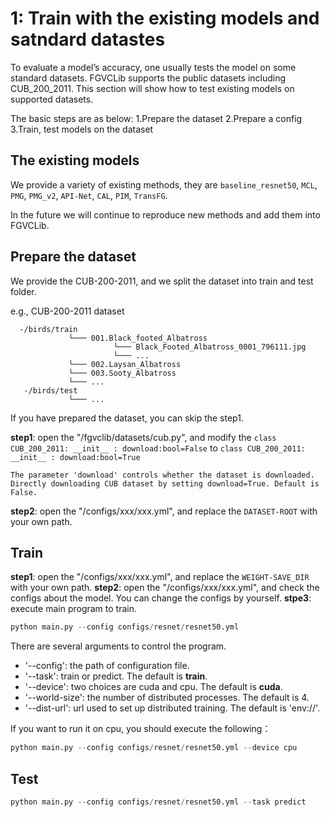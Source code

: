# 1: Train with the existing models and satndard datastes

To evaluate a model’s accuracy, one usually tests the model on some standard datasets. FGVCLib supports the public datasets including CUB_200_2011. This section will show how to test existing models on supported datasets.

The basic steps are as below:
    1.Prepare the dataset
    2.Prepare a config
    3.Train, test models on the dataset

## The existing models

We provide a variety of existing methods, they are `baseline_resnet50`, `MCL`, `PMG`, `PMG_v2`, `API-Net`, `CAL`, `PIM`, `TransFG`.

In the future we will continue to reproduce new methods and add them into FGVCLib.

## Prepare the dataset
We provide the CUB-200-2011, and we split the dataset into train and test folder.

e.g., CUB-200-2011 dataset
```
  -/birds/train
	         └─── 001.Black_footed_Albatross
	                   └─── Black_Footed_Albatross_0001_796111.jpg
	                   └─── ...
	         └─── 002.Laysan_Albatross
	         └─── 003.Sooty_Albatross
	         └─── ...
   -/birds/test	
             └─── ...         
```

If you have prepared the dataset, you can skip the step1.

**step1**: open the "/fgvclib/datasets/cub.py", and modify the `class CUB_200_2011: __init__ : download:bool=False` to `class CUB_200_2011: __init__ : download:bool=True`
```note
The parameter 'download' controls whether the dataset is downloaded. Directly downloading CUB dataset by setting download=True. Default is False.
```

**step2**: open the "/configs/xxx/xxx.yml", and replace the `DATASET-ROOT` with your own path.

## Train

**step1**: open the "/configs/xxx/xxx.yml", and replace the `WEIGHT-SAVE_DIR` with your own path.
**step2**: open the "/configs/xxx/xxx.yml", and check the configs about the model. You can change the configs by yourself.
**stpe3**: execute main program to train.

```python
python main.py --config configs/resnet/resnet50.yml
```
There are several arguments to control the program.
- '--config': the path of configuration file.
- '--task': train or predict. The default is **train**.
- '--device': two choices are cuda and cpu. The default is **cuda**.
- '--world-size': the number of distributed processes. The default is 4.
- '--dist-url': url used to set up distributed training. The default is 'env://'.

If you want to run it on cpu, you should execute the following：
```python
python main.py --config configs/resnet/resnet50.yml --device cpu
```

## Test
```python
python main.py --config configs/resnet/resnet50.yml --task predict
```